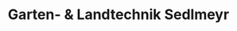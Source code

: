 ---
title: "Garten- & Landtechnik Sedlmeyr"
url: /kissing/garten-und-landtechnik-sedlmeyr/
shop: Garten-Center
---